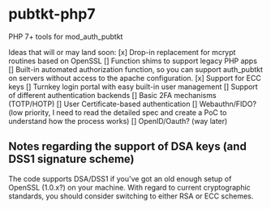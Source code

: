 # pubtkt-php7
PHP 7+ tools for mod_auth_pubtkt

Ideas that will or may land soon:
[x] Drop-in replacement for mcrypt routines based on OpenSSL
[] Function shims to support legacy PHP apps
[] Built-in automated authorization function, so you can support auth_pubtkt on servers without access to the apache configuration.
[x] Support for ECC keys
[] Turnkey login portal with easy built-in user management
[] Support of different authentication backends
[] Basic 2FA mechanisms (TOTP/HOTP)
[] User Certificate-based authentication
[] Webauthn/FIDO? (low priority, I need to read the detailed spec and create a PoC to understand how the process works)
[] OpenID/Oauth? (way later)

## Notes regarding the support of DSA keys (and DSS1 signature scheme)

The code supports DSA/DSS1 if you've got an old enough setup of OpenSSL (1.0.x?) on your machine.
With regard to current cryptographic standards, you should consider switching to either RSA or ECC schemes.
